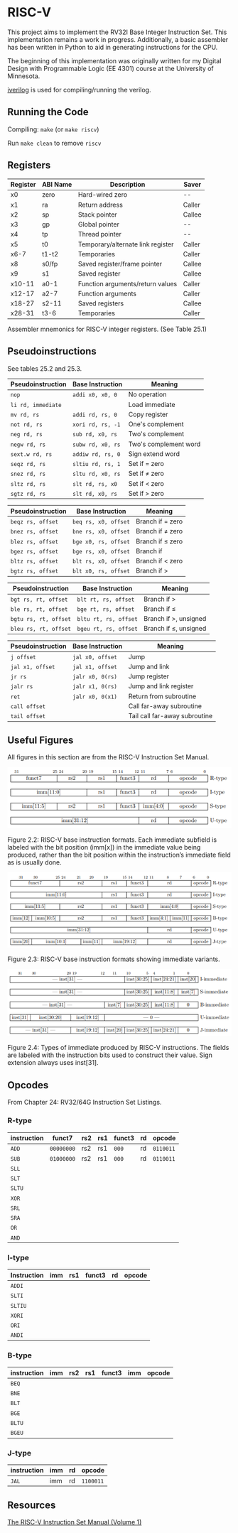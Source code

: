 # RISC-V

This project aims to implement the RV32I Base Integer Instruction Set. This implementation remains a work in progress. Additionally, a basic assembler has been written in Python to aid in generating instructions for the CPU.

The beginning of this implementation was originally written for my Digital Design with Programmable Logic (EE 4301) course at the University of Minnesota.

[iverilog](github.com/steveicarus/iverilog) is used for compiling/running the verilog.

## Running the Code

Compiling: `make` (or `make riscv`)

Run `make clean` to remove `riscv`


## Registers

| Register | ABI Name | Description                       | Saver  |
| -------- | -------- | --------------------------------- | ------ |
| x0       | zero     | Hard-wired zero                   | --     |
| x1       | ra       | Return address                    | Caller |
| x2       | sp       | Stack pointer                     | Callee |
| x3       | gp       | Global pointer                    | --     |
| x4       | tp       | Thread pointer                    | --     |
| x5       | t0       | Temporary/alternate link register | Caller |
| x6-7     | t1-t2    | Temporaries                       | Caller |
| x8       | s0/fp    | Saved register/frame pointer      | Callee |
| x9       | s1       | Saved register                    | Callee |
| x10-11   | a0-1     | Function arguments/return values  | Caller |
| x12-17   | a2-7     | Function arguments                | Caller |
| x18-27   | s2-11    | Saved registers                   | Callee |
| x28-31   | t3-6     | Temporaries                       | Caller |

Assembler mnemonics for RISC-V integer registers. (See Table 25.1)

## Pseudoinstructions

See tables 25.2 and 25.3.

| Pseudoinstruction  | Base Instruction     | Meaning               |
| ------------------ | -------------------- | --------------------- |
| `nop`              | `addi x0, x0, 0`     | No operation          |
| `li rd, immediate` |                      | Load immediate        |
| `mv rd, rs`        | `addi rd, rs, 0`     | Copy register         |
| `not rd, rs`       | `xori rd, rs, -1`    | One's complement      |
| `neg rd, rs`       | `sub rd, x0, rs`     | Two's complement      |
| `negw rd, rs`      | `subw rd, x0, rs`    | Two's complement word |
| `sext.w rd, rs`    | `addiw rd, rs, 0`    | Sign extend word      |
| `seqz rd, rs`      | `sltiu rd, rs, 1`    | Set if = zero         |
| `snez rd, rs`      | `sltu rd, x0, rs`    | Set if ≠ zero         |
| `sltz rd, rs`      | `slt rd, rs, x0`     | Set if < zero         |
| `sgtz rd, rs`      | `slt rd, x0, rs`     | Set if > zero         |

| Pseudoinstruction  | Base Instruction     | Meaning               |
| ------------------ | -------------------- | --------------------- |
| `beqz rs, offset`  | `beq rs, x0, offset` | Branch if = zero      |
| `bnez rs, offset`  | `bne rs, x0, offset` | Branch if ≠ zero      |
| `blez rs, offset`  | `bge x0, rs, offset` | Branch if ≤ zero      |
| `bgez rs, offset`  | `bge rs, x0, offset` | Branch if
| `bltz rs, offset`  | `blt rs, x0, offset` | Branch if < zero
| `bgtz rs, offset`  | `blt x0, rs, offset` | Branch if > 

| Pseudoinstruction     | Base Instruction       | Meaning               |
| --------------------- | ---------------------- | --------------------- |
| `bgt rs, rt, offset`  | `blt rt, rs, offset`   | Branch if >           |
| `ble rs, rt, offset`  | `bge rt, rs, offset`   | Branch if ≤           |
| `bgtu rs, rt, offset` | `bltu rt, rs, offset`  | Branch if >, unsigned |
| `bleu rs, rt, offset` | `bgeu rt, rs, offset`  | Branch if ≤, unsigned |

| Pseudoinstruction     | Base Instruction       | Meaning                       |
| --------------------- | ---------------------- | ----------------------------- |
| `j offset`            | `jal x0, offset`       | Jump                          |
| `jal x1, offset`      | `jal x1, offset`       | Jump and link                 |
| `jr rs`               | `jalr x0, 0(rs)`       | Jump register                 |
| `jalr rs`             | `jalr x1, 0(rs)`       | Jump and link register        |
| `ret`                 | `jalr x0, 0(x1)`       | Return from subroutine        |
| `call offset`         |                        | Call far-away subroutine      |
| `tail offset`         |                        | Tail call far-away subroutine |

## Useful Figures

All figures in this section are from the RISC-V Instruction Set Manual.

![Figure 2.2](figures/figure_2_2.png)

Figure 2.2: RISC-V base instruction formats. Each immediate subfield is labeled with the bit position (imm[x]) in the immediate value being produced, rather than the bit position within the instruction’s immediate field as is usually done.

![Figure 2.3](figures/figure_2_3.png)

Figure 2.3: RISC-V base instruction formats showing immediate variants.

![Figure 2.4](figures/figure_2_4.png)

Figure 2.4: Types of immediate produced by RISC-V instructions. The fields are labeled with the instruction bits used to construct their value. Sign extension always uses inst[31].

## Opcodes

From Chapter 24: RV32/64G Instruction Set Listings.

### R-type
| instruction | funct7     | rs2 | rs1 | funct3 | rd | opcode    |
| ----------- | ---------- | --- | --- | ------ | -- | --------- |
| `ADD`       | `00000000` | rs2 | rs1 | `000`  | rd | `0110011` |
| `SUB`       | `01000000` | rs2 | rs1 | `000`  | rd | `0110011` |
| `SLL`       |
| `SLT`       |
| `SLTU`      |
| `XOR`       |
| `SRL`       |
| `SRA`       |
| `OR`        |
| `AND`       |

### I-type
| Instruction | imm | rs1 | funct3 | rd | opcode |
| ----------- | --- | --- | ------ | -- | ------ |
| `ADDI`      |
| `SLTI`      |
| `SLTIU`     |
| `XORI`      |
| `ORI`       |
| `ANDI`      |

### B-type
| instruction | imm | rs2 | rs1 | funct3 | imm | opcode |
| ----------- | --- | --- | --- | ------ | --- | ------ |
| `BEQ`       |
| `BNE`       |
| `BLT`       |
| `BGE`       |
| `BLTU`      |
| `BGEU`      |

### J-type

| instruction | imm | rd | opcode    |
| ----------- | --- | -- | --------- |
| `JAL`       | imm | rd | `1100011` |

## Resources

[The RISC-V Instruction Set Manual (Volume 1)](https://github.com/riscv/riscv-isa-manual/releases/download/Ratified-IMAFDQC/riscv-spec-20191213.pdf)
